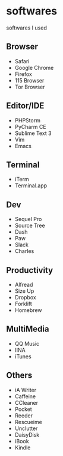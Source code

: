 # softwares
softwares I used

## Browser
- Safari
- Google Chrome
- Firefox
- 115 Browser
- Tor Browser

## Editor/IDE
- PHPStorm
- PyCharm CE
- Sublime Text 3
- Vim
- Emacs

## Terminal
- iTerm
- Terminal.app

## Dev
- Sequel Pro
- Source Tree
- Dash
- Paw
- Slack
- Charles

## Productivity
- Alfread
- Size Up
- Dropbox
- Forklift
- Homebrew

## MultiMedia
- QQ Music
- IINA
- iTunes

## Others
- iA Writer
- Caffeine
- CCleaner
- Pocket
- Reeder
- Rescueime
- Unclutter
- DaisyDisk
- iBook
- Kindle

